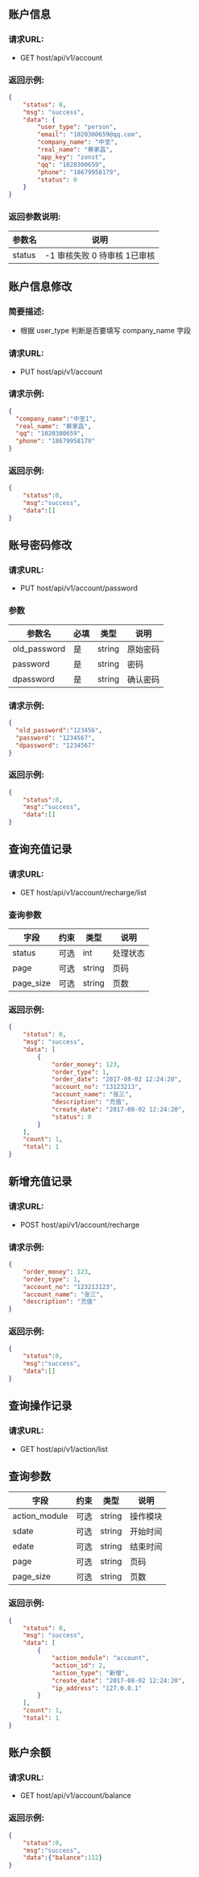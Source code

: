 ## 账户信息
### 请求URL:
- GET host/api/v1/account

### 返回示例:
```json
{
    "status": 0,
    "msg": "success",
    "data": {
        "user_type": "person",
        "email": "1020300659@qq.com",
        "company_name": "中至",
        "real_name": "蔡家昌",
        "app_key": "zonst",
        "qq": "1020300659",
        "phone": "18679958179",
        "status": 0
    }
}
```

### 返回参数说明:
| 参数名 | 说明|
| --- | --- |
| status | -1 审核失败 0 待审核 1已审核 |

## 账户信息修改
### 简要描述:
- 根据 user_type 判断是否要填写 company_name 字段

### 请求URL:
- PUT host/api/v1/account

### 请求示例:
```json
{
  "company_name":"中至1",
  "real_name": "蔡家昌",
  "qq": "1020300659",
  "phone": "18679958179"
}
```

### 返回示例:
```json
{
    "status":0,
    "msg":"success",
    "data":[]
}
```

## 账号密码修改
### 请求URL:
- PUT host/api/v1/account/password

### 参数
| 参数名 | 必填 | 类型 | 说明 |
| --- | --- | --- | --- |
| old_password | 是 | string | 原始密码 |
| password | 是 | string | 密码 |
| dpassword | 是 | string | 确认密码 |

### 请求示例:
```json
{
  "old_password":"123456",
  "password": "1234567",
  "dpassword": "1234567"
}
```

### 返回示例:
```json
{
    "status":0,
    "msg":"success",
    "data":[]
}
```

## 查询充值记录
### 请求URL:
- GET host/api/v1/account/recharge/list

### 查询参数
| 字段 | 约束 | 类型 | 说明 |
| --- | --- | --- | --- |
| status | 可选 | int | 处理状态 |
| page | 可选 | string | 页码 |
| page_size | 可选 | string | 页数 |

### 返回示例:
```json
{
    "status": 0,
    "msg": "success",
    "data": [
        {
            "order_money": 123,
            "order_type": 1,
            "order_date": "2017-08-02 12:24:20",
            "account_no": "13123213",
            "account_name": "张三",
            "description": "充值",
            "create_date": "2017-08-02 12:24:20",
            "status": 0
        }
    ],
    "count": 1,
    "total": 1
}
```

## 新增充值记录
### 请求URL:
- POST host/api/v1/account/recharge

### 请求示例:
```json
{
    "order_money": 123,
    "order_type": 1,
    "account_no": "123213123",
    "account_name": "张三",
    "description": "充值"
}
```

### 返回示例:
```json
{
    "status":0,
    "msg":"success",
    "data":[]
}
```

## 查询操作记录
### 请求URL:
- GET host/api/v1/action/list

## 查询参数
| 字段 | 约束 | 类型 | 说明 |
| --- | --- | --- | --- |
| action_module | 可选 | string | 操作模块 |
| sdate | 可选 | string | 开始时间 |
| edate | 可选 | string | 结束时间 |
| page | 可选 | string | 页码 |
| page_size | 可选 | string | 页数 |

### 返回示例:
```json
{
    "status": 0,
    "msg": "success",
    "data": [
        {
            "action_module": "account",
            "action_id": 2,
            "action_type": "新增",
            "create_date": "2017-08-02 12:24:20",
            "ip_address": "127.0.0.1"
        }
    ],
    "count": 1,
    "total": 1
}
```

## 账户余额
### 请求URL:
- GET host/api/v1/account/balance

### 返回示例:
```json
{
    "status":0,
    "msg":"success",
    "data":{"balance":112}
}
```









